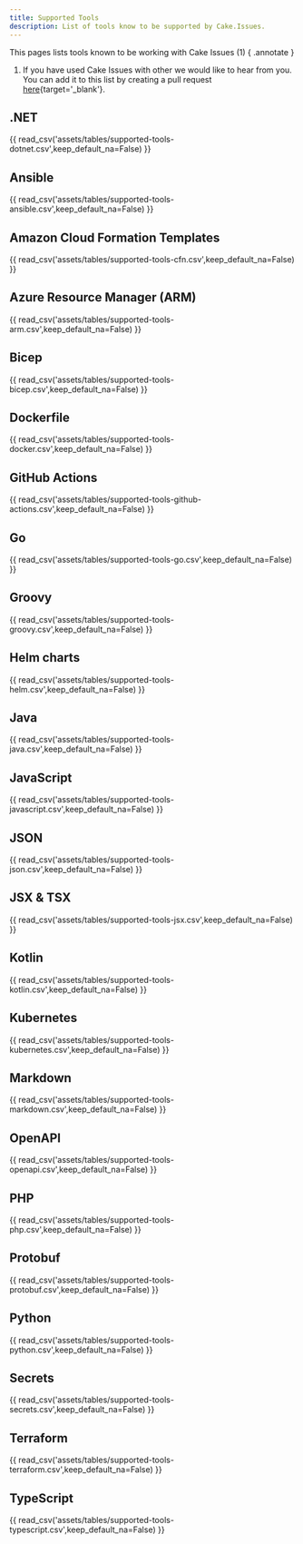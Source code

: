 ```yaml
---
title: Supported Tools
description: List of tools know to be supported by Cake.Issues.
---
```


This pages lists tools known to be working with Cake Issues (1)
{ .annotate }

1.  If you have used Cake Issues with other we would like to hear from you.
    You can add it to this list by creating a pull request [here](https://github.com/cake-contrib/Cake.Issues/tree/develop/docs/input/documentation/assets/tables/supported-tools.csv){target='_blank'}.

## .NET

{{ read_csv('assets/tables/supported-tools-dotnet.csv',keep_default_na=False) }}

## Ansible

{{ read_csv('assets/tables/supported-tools-ansible.csv',keep_default_na=False) }}

## Amazon Cloud Formation Templates

{{ read_csv('assets/tables/supported-tools-cfn.csv',keep_default_na=False) }}

## Azure Resource Manager (ARM)

{{ read_csv('assets/tables/supported-tools-arm.csv',keep_default_na=False) }}

## Bicep

{{ read_csv('assets/tables/supported-tools-bicep.csv',keep_default_na=False) }}

## Dockerfile

{{ read_csv('assets/tables/supported-tools-docker.csv',keep_default_na=False) }}

## GitHub Actions

{{ read_csv('assets/tables/supported-tools-github-actions.csv',keep_default_na=False) }}

## Go

{{ read_csv('assets/tables/supported-tools-go.csv',keep_default_na=False) }}

## Groovy

{{ read_csv('assets/tables/supported-tools-groovy.csv',keep_default_na=False) }}

## Helm charts

{{ read_csv('assets/tables/supported-tools-helm.csv',keep_default_na=False) }}

## Java

{{ read_csv('assets/tables/supported-tools-java.csv',keep_default_na=False) }}

## JavaScript

{{ read_csv('assets/tables/supported-tools-javascript.csv',keep_default_na=False) }}

## JSON

{{ read_csv('assets/tables/supported-tools-json.csv',keep_default_na=False) }}

## JSX & TSX

{{ read_csv('assets/tables/supported-tools-jsx.csv',keep_default_na=False) }}

## Kotlin

{{ read_csv('assets/tables/supported-tools-kotlin.csv',keep_default_na=False) }}

## Kubernetes

{{ read_csv('assets/tables/supported-tools-kubernetes.csv',keep_default_na=False) }}

## Markdown

{{ read_csv('assets/tables/supported-tools-markdown.csv',keep_default_na=False) }}

## OpenAPI

{{ read_csv('assets/tables/supported-tools-openapi.csv',keep_default_na=False) }}

## PHP

{{ read_csv('assets/tables/supported-tools-php.csv',keep_default_na=False) }}

## Protobuf

{{ read_csv('assets/tables/supported-tools-protobuf.csv',keep_default_na=False) }}

## Python

{{ read_csv('assets/tables/supported-tools-python.csv',keep_default_na=False) }}

## Secrets

{{ read_csv('assets/tables/supported-tools-secrets.csv',keep_default_na=False) }}

## Terraform

{{ read_csv('assets/tables/supported-tools-terraform.csv',keep_default_na=False) }}

## TypeScript

{{ read_csv('assets/tables/supported-tools-typescript.csv',keep_default_na=False) }}
